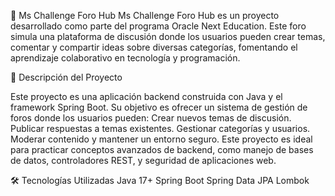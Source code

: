 🧩 Ms Challenge Foro Hub
Ms Challenge Foro Hub es un proyecto desarrollado como parte del programa Oracle Next Education. Este foro simula una plataforma de discusión donde los usuarios pueden crear temas, comentar y compartir ideas sobre diversas categorías, fomentando el aprendizaje colaborativo en tecnología y programación.

🚀 Descripción del Proyecto

Este proyecto es una aplicación backend construida con Java y el framework Spring Boot. Su objetivo es ofrecer un sistema de gestión de foros donde los usuarios pueden:
Crear nuevos temas de discusión.
Publicar respuestas a temas existentes.
Gestionar categorías y usuarios.
Moderar contenido y mantener un entorno seguro.
Este proyecto es ideal para practicar conceptos avanzados de backend, como manejo de bases de datos, controladores REST, y seguridad de aplicaciones web.

🛠️ Tecnologías Utilizadas
Java 17+
Spring Boot
Spring Data JPA
Lombok
